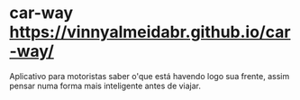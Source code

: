 # car-way https://vinnyalmeidabr.github.io/car-way/
Aplicativo para motoristas saber o'que está havendo logo sua frente, assim pensar numa forma mais inteligente antes de viajar. 

